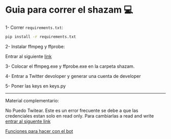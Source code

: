 # Guia para correr el shazam 💻
1- Correr `requirements.txt`:
```bash 
pip install -r requirements.txt
```
2- Instalar ffmpeg y ffprobe:

Entrar al siguiente [link](https://github.com/BtbN/FFmpeg-Builds/releases/download/latest/ffmpeg-master-latest-win64-gpl.zip)

3- Colocar el ffmpeg.exe y ffprobe.exe en la carpeta shazam.

4- Entrar a Twitter devoloper y generar una cuenta de developer

5- Poner las keys en keys.py

---

Material complementario:

No Puedo Twitear. Este es un error frecuente se debe a que las credenciales estan solo en read only. Para cambiarlas a read and write [entrar al siguente link](https://stackoverflow.com/questions/70769239/how-to-enable-the-post-permission-on-twitter-developer-app)

[Funciones para hacer con el bot](https://dev.to/twitterdev/a-comprehensive-guide-for-using-the-twitter-api-v2-using-tweepy-in-python-15d9)